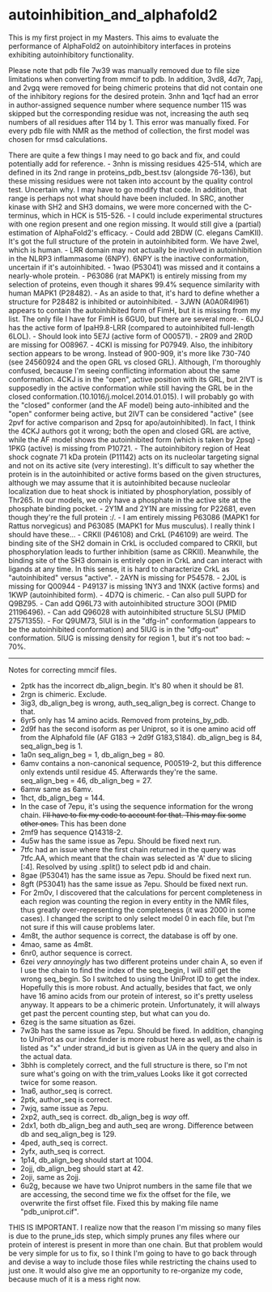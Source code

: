 # autoinhibition_and_alphafold2
This is my first project in my Masters. This aims to evaluate the performance of AlphaFold2 on autoinhibitory interfaces in proteins exhibiting autoinhibitory functionality.

Please note that pdb file 7w39 was manually removed due to file size limitations when converting from mmcif to pdb. In addition, 3vd8, 4d7r, 7apj, and 2vgq were removed for being chimeric proteins that did not contain one of the inhibitory regions for the desired protein. 3nhn and 1qcf had an error in author-assigned sequence number where sequence number 115 was skipped but the corresponding residue was not, increasing the auth seq numbers of all residues after 114 by 1. This error was manually fixed.
For every pdb file with NMR as the method of collection, the first model was chosen for rmsd calculations.

There are quite a few things I may need to go back and fix, and could potentially add for reference.
    - 3nhn is missing residues 425-514, which are defined in its 2nd range in proteins_pdb_best.tsv (alongside 76-136), but these missing residues were not taken into account by the quality control test. Uncertain why. I may have to go modify that code. In addition, that range is perhaps not what should have been included. In SRC, another kinase with SH2 and SH3 domains, we were more concerned with the C-terminus, which in HCK is 515-526.
    - I could include experimental structures with one region present and one region missing. It would still give a (partial) estimation of AlphaFold2's efficacy.
    - Could add 2BDW (C. elegans CamKII). It's got the full structure of the protein in autoinhibited form. We have 2wel, which is human.
    - LRR domain may not actually be involved in autoinhibition in the NLRP3 inflammasome (6NPY). 6NPY is the inactive conformation, uncertain if it's autoinhibited. 
    - 1wao (P53041) was missed and it contains a nearly-whole protein.
    - P63086 (rat MAPK1) is entirely missing from my selection of proteins, even though it shares 99.4% sequence similarity with human MAPK1 (P28482).
        - As an aside to that, it's hard to define whether a structure for P28482 is inhibited or autoinhibited.
    - 3JWN (A0A0R4I961) appears to contain the autoinhibited form of FimH, but it is missing from my list. The only file I have for FimH is 6GU0, but there are several more.
    - 6LOJ has the active form of IpaH9.8-LRR (compared to autoinhibited full-length 6LOL).
    - Should look into 5E7J (active form of O00571).
    - 2R09 and 2R0D are missing for O08967.
    - 4CKI is missing for P07949. Also, the inhibitory section appears to be wrong. Instead of 900-909, it's more like 730-740 (see 24560924 and the open GRL vs closed GRL). Although, I'm thoroughly confused, because I'm seeing conflicting information about the same conformation. 4CKJ is in the "open", active position with its GRL, but 2IVT is supposedly in the active conformation while still having the GRL be in the closed conformation.(10.1016/j.molcel.2014.01.015). I will probably go with the "closed" conformer (and the AF model) being auto-inhibited and the "open" conformer being active, but 2IVT can be considered "active" (see 2pvf for active comparison and 2psq for apo/autoinhibited). In fact, I think the 4CKJ authors got it wrong; both the open and closed GRL are active, while the AF model shows the autoinhibited form (which is taken by 2psq)
    - 1PKG (active) is missing from P10721.
    - The autoinhibitory region of Heat shock cognate 71 kDa protein (P11142) acts on its nucleolar targeting signal and not on its active site (very interesting). It's difficult to say whether the protein is in the autoinhibited or active forms based on the given structures, although we may assume that it is autoinhibited because nucleolar localization due to heat shock is initiated by phosphorylation, possibly of Thr265. In our models, we only have a phosphate in the active site at the phosphate binding pocket.
    - 2Y1M and 2Y1N are missing for P22681, even though they're the full protein :/. 
    - I am entirely missing P63086 (MAPK1 for Rattus norvegicus) and P63085 (MAPK1 for Mus musculus). I really think I should have these...
    - CRKII (P46108) and CrkL (P46109) are weird. The binding site of the SH2 domain in CrkL is occluded compared to CRKII, but phosphorylation leads to further inhibition (same as CRKII). Meanwhile, the binding site of the SH3 domain is entirely open in CrkL and can interact with ligands at any time. In this sense, it is hard to characterize CrkL as "autoinhibited" versus "active".
    - 2AYN is missing for P54578.
    - 2J0L is missing for Q00944
    - P49137 is missing 1NY3 and 1NXK (active forms) and 1KWP (autoinhibited form).
    - 4D7Q is chimeric.
    - Can also pull 5UPD for Q9BZ95.
    - Can add Q96L73 with autoinhibited structure 3OOI (PMID 21196496). 
    - Can add Q96028 with autoinhibited structure 5LSU (PMID 27571355).
    - For Q9UM73, 5IUI is in the "dfg-in" conformation (appears to be the autoinhibited conformation) and 5IUG is in the "dfg-out" conformation. 5IUG is missing density for region 1, but it's not too bad: ~ 70%.

------
Notes for correcting mmcif files.
- 2ptk has the incorrect db_align_begin. It's 80 when it should be 81.
- 2rgn is chimeric. Exclude.
- 3ig3, db_align_beg is wrong, auth_seq_align_beg is correct. Change to that.
- 6yr5 only has 14 amino acids. Removed from proteins_by_pdb.
- 2d9f has the second isoform as per Uniprot, so it is one amino acid off from the Alphafold file (AF G183 -> 2d9f G183,S184). db_align_beg is 84, seq_align_beg is 1.
- 1a0n seq_align_beg = 1, db_align_beg = 80.
- 6amv contains a non-canonical sequence, P00519-2, but this difference only extends until residue 45. Afterwards they're the same. seq_align_beg = 46, db_align_beg = 27.
- 6amw same as 6amv.
- 1hct, db_align_beg = 144.
- In the case of 7epu, it's using the sequence information for the wrong chain. ~~I'll have to fix my code to account for that. This may fix some other ones.~~ This has been done
- 2mf9 has sequence Q14318-2.
- 4u5w has the same issue as 7epu. Should be fixed next run.
- 7tfc had an issue where the first chain returned in the query was 7tfc.AA, which meant that the chain was selected as 'A' due to slicing [:4]. Resolved by using .split() to select pdb id and chain.
- 8gae (P53041) has the same issue as 7epu. Should be fixed next run.
- 8gft (P53041) has the same issue as 7epu. Should be fixed next run.
- For 2m0v, I discovered that the calculations for percent completeness in each region was counting the region in every entity in the NMR files, thus greatly over-representing the completeness (it was 2000 in some cases). I changed the script to only select model 0 in each file, but I'm not sure if this will cause problems later.
- 4m8t, the author sequence is correct, the database is off by one. 
- 4mao, same as 4m8t.
- 6nr0, author sequence is correct.
- 6zei _very annoyingly_ has two different proteins under chain A, so even if I use the chain to find the index of the seq_begin, I will _still_ get the wrong seq_begin. So I switched to using the UniProt ID to get the index. Hopefully this is more robust. And actually, besides that fact, we only have 16 amino acids from our protein of interest, so it's pretty useless anyway. It appears to be a chimeric protein. Unfortunately, it will always get past the percent counting step, but what can you do.
- 6zeg is the same situation as 6zei.
- 7w3b has the same issue as 7epu. Should be fixed. In addition, changing to UniProt as our index finder is more robust here as well, as the chain is listed as "x" under strand_id but is given as UA in the query and also in the actual data.
- 3bhh is completely correct, and the full structure is there, so I'm not sure what's going on with the trim_values Looks like it got corrected twice for some reason. 
- 1na6, author_seq is correct.
- 2ptk, author_seq is correct.
- 7wjq, same issue as 7epu.
- 2xp2, auth_seq is correct. db_align_beg is _way_ off.
- 2dx1, both db_align_beg and auth_seq are wrong. Difference between db and seq_align_beg is 129.
- 4ped, auth_seq is correct.
- 2yfx, auth_seq is correct.
- 1p14, db_align_beg should start at 1004.
- 2ojj, db_align_beg should start at 42.
- 2oji, same as 2ojj.
- 6u2g, because we have two Uniprot numbers in the same file that we are accessing, the second time we fix the offset for the file, we overwrite the first offset file. Fixed this by making file name "pdb_uniprot.cif". 





THIS IS IMPORTANT. I realize now that the reason I'm missing so many files is due to the prune_ids step, which simply prunes any files where our protein of interest is present in more than one chain. But that problem would be very simple for us to fix, so I think I'm going to have to go back through and devise a way to include those files while restricting the chains used to just one. It would also give me an opportunity to re-organize my code, because much of it is a mess right now. 